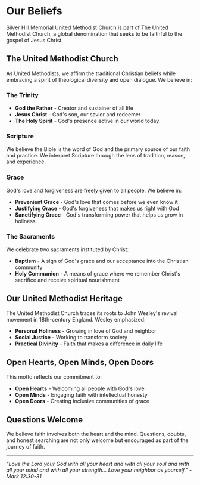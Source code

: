 # Our Beliefs

Silver Hill Memorial United Methodist Church is part of The United Methodist Church, a global denomination that seeks to be faithful to the gospel of Jesus Christ.

## The United Methodist Church

As United Methodists, we affirm the traditional Christian beliefs while embracing a spirit of theological diversity and open dialogue. We believe in:

### The Trinity
- **God the Father** - Creator and sustainer of all life
- **Jesus Christ** - God's son, our savior and redeemer
- **The Holy Spirit** - God's presence active in our world today

### Scripture
We believe the Bible is the word of God and the primary source of our faith and practice. We interpret Scripture through the lens of tradition, reason, and experience.

### Grace
God's love and forgiveness are freely given to all people. We believe in:
- **Prevenient Grace** - God's love that comes before we even know it
- **Justifying Grace** - God's forgiveness that makes us right with God
- **Sanctifying Grace** - God's transforming power that helps us grow in holiness

### The Sacraments
We celebrate two sacraments instituted by Christ:
- **Baptism** - A sign of God's grace and our acceptance into the Christian community
- **Holy Communion** - A means of grace where we remember Christ's sacrifice and receive spiritual nourishment

## Our United Methodist Heritage

The United Methodist Church traces its roots to John Wesley's revival movement in 18th-century England. Wesley emphasized:

- **Personal Holiness** - Growing in love of God and neighbor
- **Social Justice** - Working to transform society
- **Practical Divinity** - Faith that makes a difference in daily life

## Open Hearts, Open Minds, Open Doors

This motto reflects our commitment to:
- **Open Hearts** - Welcoming all people with God's love
- **Open Minds** - Engaging faith with intellectual honesty
- **Open Doors** - Creating inclusive communities of grace

## Questions Welcome

We believe faith involves both the heart and the mind. Questions, doubts, and honest searching are not only welcome but encouraged as part of the journey of faith.

---

*"Love the Lord your God with all your heart and with all your soul and with all your mind and with all your strength... Love your neighbor as yourself." - Mark 12:30-31*
